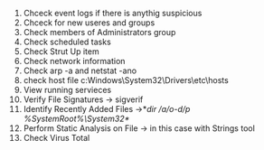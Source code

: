 1. Chceck event logs if there is anythig suspicious
2. Chceck for new useres and groups
3. Check members of Administrators group
4. Check scheduled tasks
5. Check Strut Up item
6. Check network information 
7. Check arp -a and netstat -ano
8. check host file c:Windows\System32\Drivers\etc\hosts
9. View running servieces
10. Verify File Signatures -> sigverif
11. Identify Recently Added Files ->**dir /a/o-d/p %SystemRoot%\System32\**
12. Perform Static Analysis on File -> in this case with Strings tool
13. Check Virus Total